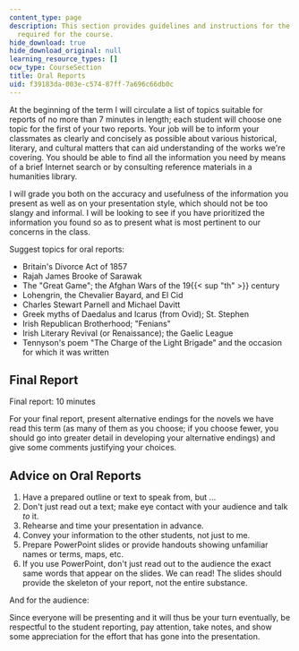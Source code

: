 ```yaml
---
content_type: page
description: This section provides guidelines and instructions for the oral reports
  required for the course.
hide_download: true
hide_download_original: null
learning_resource_types: []
ocw_type: CourseSection
title: Oral Reports
uid: f39183da-003e-c574-87ff-7a696c66db0c
---
```


At the beginning of the term I will circulate a list of topics suitable for reports of no more than 7 minutes in length; each student will choose one topic for the first of your two reports. Your job will be to inform your classmates as clearly and concisely as possible about various historical, literary, and cultural matters that can aid understanding of the works we're covering. You should be able to find all the information you need by means of a brief Internet search or by consulting reference materials in a humanities library.

I will grade you both on the accuracy and usefulness of the information you present as well as on your presentation style, which should not be too slangy and informal. I will be looking to see if you have prioritized the information you found so as to present what is most pertinent to our concerns in the class.

Suggest topics for oral reports:

*   Britain's Divorce Act of 1857
*   Rajah James Brooke of Sarawak
*   The "Great Game"; the Afghan Wars of the 19{{< sup "th" >}} century
*   Lohengrin, the Chevalier Bayard, and El Cid
*   Charles Stewart Parnell and Michael Davitt
*   Greek myths of Daedalus and Icarus (from Ovid); St. Stephen
*   Irish Republican Brotherhood; "Fenians"
*   Irish Literary Revival (or Renaissance); the Gaelic League
*   Tennyson's poem "The Charge of the Light Brigade" and the occasion for which it was written

Final Report
------------

Final report: 10 minutes

For your final report, present alternative endings for the novels we have read this term (as many of them as you choose; if you choose fewer, you should go into greater detail in developing your alternative endings) and give some comments justifying your choices.

Advice on Oral Reports
----------------------

1.  Have a prepared outline or text to speak from, but ...
2.  Don't just read out a text; make eye contact with your audience and talk _to_ it.
3.  Rehearse and time your presentation in advance.
4.  Convey your information to the other students, not just to me.
5.  Prepare PowerPoint slides or provide handouts showing unfamiliar names or terms, maps, etc.
6.  If you use PowerPoint, don't just read out to the audience the exact same words that appear on the slides. We can read! The slides should provide the skeleton of your report, not the entire substance.

And for the audience:

Since everyone will be presenting and it will thus be your turn eventually, be respectful to the student reporting, pay attention, take notes, and show some appreciation for the effort that has gone into the presentation.